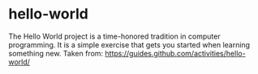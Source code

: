 # hello-world
The Hello World project is a time-honored tradition in computer programming. It is a simple exercise that gets you started when learning something new.
 Taken from: https://guides.github.com/activities/hello-world/
